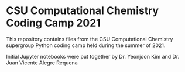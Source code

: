 # CSU Computational Chemistry Coding Camp 2021

This repository contains files from the CSU Computational Chemistry supergroup Python coding camp held during the summer of 2021.

Initial Jupyter notebooks were put together by Dr. Yeonjoon Kim and Dr. Juan Vicente Alegre Requena
